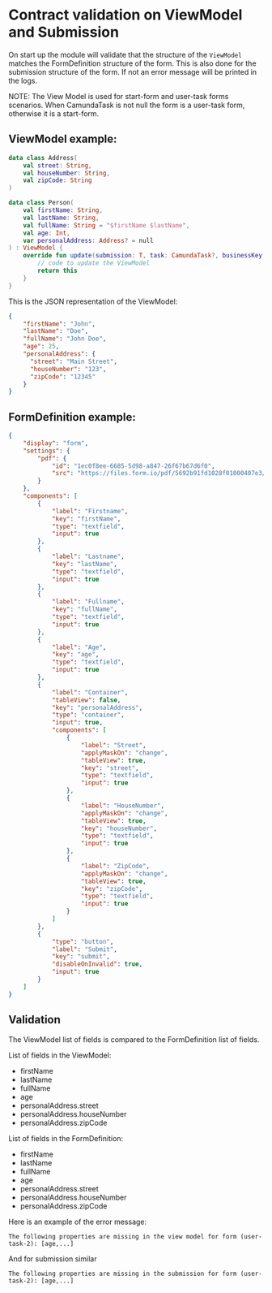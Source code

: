 # Contract validation on ViewModel and Submission

On start up the module will validate that the structure of the `ViewModel` matches the FormDefinition structure of the form. 
This is also done for the submission structure of the form. If not an error message will be printed in the logs.

NOTE: The View Model is used for start-form and user-task forms scenarios. When CamundaTask is not null the form is a user-task form, otherwise it is a start-form.

## ViewModel example:
```kotlin
data class Address(
    val street: String,
    val houseNumber: String,
    val zipCode: String
)

data class Person(
    val firstName: String,
    val lastName: String,
    val fullName: String = "$firstName $lastName",
    val age: Int,
    var personalAddress: Address? = null
) : ViewModel {
    override fun update(submission: T, task: CamundaTask?, businessKey: String): ViewModel {
        // code to update the ViewModel
        return this
    }
}
```

This is the JSON representation of the ViewModel:
```json
{
    "firstName": "John",
    "lastName": "Doe",
    "fullName": "John Doe",
    "age": 25,
    "personalAddress": {
      "street": "Main Street",
      "houseNumber": "123",
      "zipCode": "12345"
    }
}
```

## FormDefinition example:
```json
{
    "display": "form",
    "settings": {
        "pdf": {
            "id": "1ec0f8ee-6685-5d98-a847-26f67b67d6f0",
            "src": "https://files.form.io/pdf/5692b91fd1028f01000407e3/file/1ec0f8ee-6685-5d98-a847-26f67b67d6f0"
        }
    },
    "components": [
        {
            "label": "Firstname",
            "key": "firstName",
            "type": "textfield",
            "input": true
        },
        {
            "label": "Lastname",
            "key": "lastName",
            "type": "textfield",
            "input": true
        },
        {
            "label": "Fullname",
            "key": "fullName",
            "type": "textfield",
            "input": true
        },
        {
            "label": "Age",
            "key": "age",
            "type": "textfield",
            "input": true
        },
        {
            "label": "Container",
            "tableView": false,
            "key": "personalAddress",
            "type": "container",
            "input": true,
            "components": [
                {
                    "label": "Street",
                    "applyMaskOn": "change",
                    "tableView": true,
                    "key": "street",
                    "type": "textfield",
                    "input": true
                },
                {
                    "label": "HouseNumber",
                    "applyMaskOn": "change",
                    "tableView": true,
                    "key": "houseNumber",
                    "type": "textfield",
                    "input": true
                },
                {
                    "label": "ZipCode",
                    "applyMaskOn": "change",
                    "tableView": true,
                    "key": "zipCode",
                    "type": "textfield",
                    "input": true
                }
            ]
        },
        {
            "type": "button",
            "label": "Submit",
            "key": "submit",
            "disableOnInvalid": true,
            "input": true
        }
    ]
}
```

## Validation

The ViewModel list of fields is compared to the FormDefinition list of fields.

List of fields in the ViewModel:
- firstName
- lastName
- fullName
- age
- personalAddress.street
- personalAddress.houseNumber
- personalAddress.zipCode


List of fields in the FormDefinition:
- firstName
- lastName
- fullName
- age
- personalAddress.street
- personalAddress.houseNumber
- personalAddress.zipCode

Here is an example of the error message:
```
The following properties are missing in the view model for form (user-task-2): [age,...]
```
And for submission similar
```
The following properties are missing in the submission for form (user-task-2): [age,...]
```
